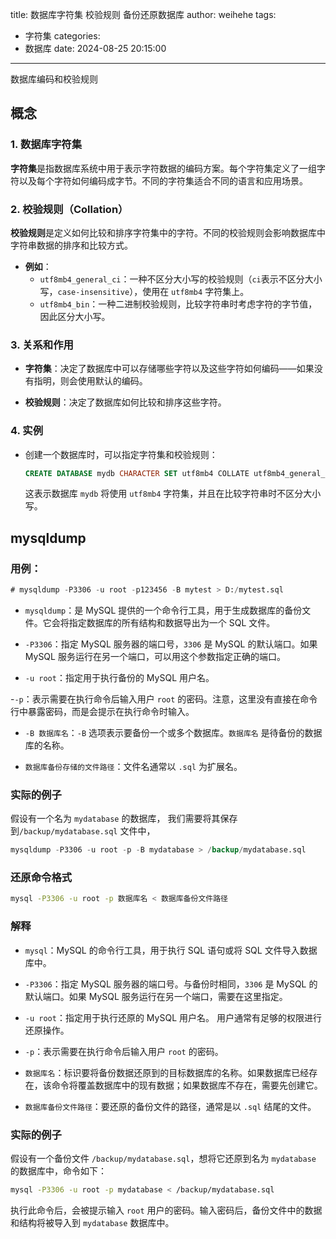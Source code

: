 title: 数据库字符集 校验规则 备份还原数据库
author: weihehe
tags:
  - 字符集
categories:
  - 数据库
date: 2024-08-25 20:15:00
---

数据库编码和校验规则
<!--more-->
## 概念

### 1. 数据库字符集

**字符集**是指数据库系统中用于表示字符数据的编码方案。每个字符集定义了一组字符以及每个字符如何编码成字节。不同的字符集适合不同的语言和应用场景。

### 2. 校验规则（Collation）

**校验规则**是定义如何比较和排序字符集中的字符。不同的校验规则会影响数据库中字符串数据的排序和比较方式。

- **例如**：
  - `utf8mb4_general_ci`：一种不区分大小写的校验规则（`ci`表示不区分大小写，`case-insensitive`），使用在 `utf8mb4` 字符集上。
  - `utf8mb4_bin`：一种二进制校验规则，比较字符串时考虑字符的字节值，因此区分大小写。

### 3. 关系和作用

- **字符集**：决定了数据库中可以存储哪些字符以及这些字符如何编码——如果没有指明，则会使用默认的编码。

- **校验规则**：决定了数据库如何比较和排序这些字符。


### 4. 实例

- 创建一个数据库时，可以指定字符集和校验规则：
  
  ```sql
  CREATE DATABASE mydb CHARACTER SET utf8mb4 COLLATE utf8mb4_general_ci;
  ```
  
  这表示数据库 `mydb` 将使用 `utf8mb4` 字符集，并且在比较字符串时不区分大小写。
  
## mysqldump

### 用例：
```SQL
# mysqldump -P3306 -u root -p123456 -B mytest > D:/mytest.sql

```
- `mysqldump`：是 MySQL 提供的一个命令行工具，用于生成数据库的备份文件。它会将指定数据库的所有结构和数据导出为一个 SQL 文件。
  
- `-P3306`：指定 MySQL 服务器的端口号，`3306` 是 MySQL 的默认端口。如果 MySQL 服务运行在另一个端口，可以用这个参数指定正确的端口。
  
- `-u root`：指定用于执行备份的 MySQL 用户名。
  
-`-p`：表示需要在执行命令后输入用户 `root` 的密码。注意，这里没有直接在命令行中暴露密码，而是会提示在执行命令时输入。
  
- `-B 数据库名`：`-B` 选项表示要备份一个或多个数据库。`数据库名` 是待备份的数据库的名称。

- `数据库备份存储的文件路径`：文件名通常以 `.sql` 为扩展名。
  

### 实际的例子

假设有一个名为 `mydatabase` 的数据库， 我们需要将其保存到`/backup/mydatabase.sql` 文件中，

```SQL
mysqldump -P3306 -u root -p -B mydatabase > /backup/mydatabase.sql

```

### 还原命令格式

```bash
mysql -P3306 -u root -p 数据库名 < 数据库备份文件路径
```

### 解释

- `mysql`：MySQL 的命令行工具，用于执行 SQL 语句或将 SQL 文件导入数据库中。
  
- `-P3306`：指定 MySQL 服务器的端口号。与备份时相同，`3306` 是 MySQL 的默认端口。如果 MySQL 服务运行在另一个端口，需要在这里指定。
  
- `-u root`：指定用于执行还原的 MySQL 用户名。 用户通常有足够的权限进行还原操作。
  
- `-p`：表示需要在执行命令后输入用户 `root` 的密码。
  
- `数据库名`：标识要将备份数据还原到的目标数据库的名称。如果数据库已经存在，该命令将覆盖数据库中的现有数据；如果数据库不存在，需要先创建它。
  
- `数据库备份文件路径`：要还原的备份文件的路径，通常是以 `.sql` 结尾的文件。
  

### 实际的例子

假设有一个备份文件 `/backup/mydatabase.sql`，想将它还原到名为 `mydatabase` 的数据库中，命令如下：

```bash
mysql -P3306 -u root -p mydatabase < /backup/mydatabase.sql
```

执行此命令后，会被提示输入 `root` 用户的密码。输入密码后，备份文件中的数据和结构将被导入到 `mydatabase` 数据库中。
